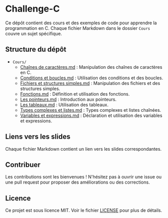 # Challenge-C

Ce dépôt contient des cours et des exemples de code pour apprendre la programmation en C. Chaque fichier Markdown dans le dossier `Cours` couvre un sujet spécifique.

## Structure du dépôt

- `Cours/`
  - [Chaînes de caractères.md](Cours/Chaînes%20de%20caractères.md) : Manipulation des chaînes de caractères en C.
  - [Conditions et boucles.md](Cours/Conditions%20et%20boucles.md) : Utilisation des conditions et des boucles.
  - [Fichiers et structures simples.md](Cours/Fichiers%20et%20structures%20simples.md) : Manipulation des fichiers et des structures simples.
  - [Fonctions.md](Cours/Fonctions.md) : Définition et utilisation des fonctions.
  - [Les pointeurs.md](Cours/Les%20pointeurs.md) : Introduction aux pointeurs.
  - [Les tableaux.md](Cours/Les%20tableaux.md) : Utilisation des tableaux.
  - [Types complexes et listes.md](Cours/Types%20complexes%20et%20listes.md) : Types complexes et listes chaînées.
  - [Variables et expressions.md](Cours/Variables%20et%20expressions.md) : Déclaration et utilisation des variables et expressions.

## Liens vers les slides

Chaque fichier Markdown contient un lien vers les slides correspondantes.

## Contribuer

Les contributions sont les bienvenues ! N'hésitez pas à ouvrir une issue ou une pull request pour proposer des améliorations ou des corrections.

## Licence

Ce projet est sous licence MIT. Voir le fichier [LICENSE](LICENSE) pour plus de détails.

